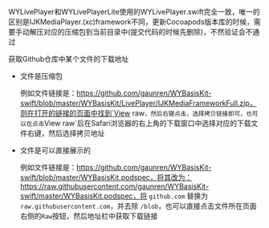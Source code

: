 WYLivePlayer和WYLivePlayerLite使用的WYLivePlayer.swift完全一致，唯一的区别是IJKMediaPlayer.(xc)framework不同，更新Cocoapods版本库的时候，需要手动解压对应的压缩包到当前目录中(提交代码的时候先删除)，不然验证会不通过

获取Github仓库中某个文件的下载地址

- 文件是压缩包

  例如文件链接是：https://github.com/gaunren/WYBasisKit-swift/blob/master/WYBasisKit/LivePlayer/IJKMediaFrameworkFull.zip，则在打开的链接的页面中找到`View raw`，然后右键点击，选择拷贝链接即可，也可以在点击`View raw`后在Safari浏览器的右上角的下载窗口中选择对应的下载文件右键，然后选择拷贝地址

- 文件是可以直接展示的

  例如文件链接是：https://github.com/gaunren/WYBasisKit-swift/blob/master/WYBasisKit.podspec，将其改为：https://raw.githubusercontent.com/gaunren/WYBasisKit-swift/master/WYBasisKit.podspec，将 `github.com` 替换为 `raw.githubusercontent.com`，并去除 `/blob`，也可以直接点击文件所在页面右侧的`Raw`按钮，然后地址栏中获取下载链接

